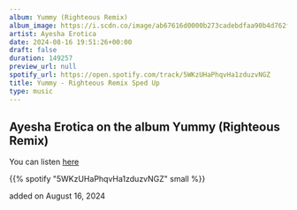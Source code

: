 ```yaml
---
album: Yummy (Righteous Remix)
album_image: https://i.scdn.co/image/ab67616d0000b273cadebdfaa90b4d762ff93823
artist: Ayesha Erotica
date: 2024-08-16 19:51:26+00:00
draft: false
duration: 149257
preview_url: null
spotify_url: https://open.spotify.com/track/5WKzUHaPhqvHa1zduzvNGZ
title: Yummy - Righteous Remix Sped Up
type: music
---
```



## Ayesha Erotica on the album Yummy (Righteous Remix)

You can listen [here](https://open.spotify.com/track/5WKzUHaPhqvHa1zduzvNGZ)

{{% spotify "5WKzUHaPhqvHa1zduzvNGZ" small %}}

added on August 16, 2024